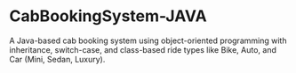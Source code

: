 # CabBookingSystem-JAVA
A  Java-based cab booking system using object-oriented programming with inheritance, switch-case, and class-based ride types like Bike, Auto, and Car (Mini, Sedan, Luxury).
